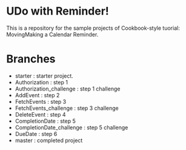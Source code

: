 UDo with Reminder!
==================
This is a repository for the sample projects of Cookbook-style tuorial: MovingMaking a Calendar Reminder.


Branches
========
* starter : starter project.
* Authorization : step 1
* Authorization_challenge : step 1 challenge
* AddEvent : step 2
* FetchEvents : step 3
* FetchEvents_challenge : step 3 challenge
* DeleteEvent : step 4
* CompletionDate : step 5
* CompletionDate_challenge : step 5 challenge
* DueDate : step 6
* master : completed project
